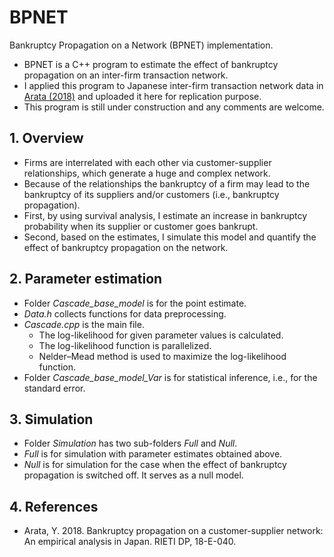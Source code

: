 # BPNET

Bankruptcy Propagation on a Network (BPNET) implementation.

* BPNET is a C++ program to estimate the effect of bankruptcy propagation on an inter-firm transaction network.
* I applied this program to Japanese inter-firm transaction network data in [Arata (2018)](https://www.rieti.go.jp/jp/publications/dp/18e040.pdf) and uploaded it here for replication purpose.
* This program is still under construction and any comments are welcome.

## 1. Overview

* Firms are interrelated with each other via customer-supplier relationships, which generate a huge and complex network.
* Because of the relationships the bankruptcy of a firm may lead to the bankruptcy of its suppliers and/or customers (i.e., bankruptcy propagation).
* First, by using survival analysis, I estimate an increase in bankruptcy probability when its supplier or customer goes bankrupt.
* Second, based on the estimates, I simulate this model and quantify the effect of bankruptcy propagation on the network.

## 2. Parameter estimation

* Folder *Cascade_base_model* is for the point estimate.
* *Data.h* collects functions for data preprocessing.
* *Cascade.cpp* is the main file.
  * The log-likelihood for given parameter values is calculated.
  * The log-likelihood function is parallelized.
  * Nelder–Mead method is used to maximize the log-likelihood function.
* Folder *Cascade_base_model_Var* is for statistical inference, i.e., for the standard error.

## 3. Simulation

* Folder *Simulation* has two sub-folders *Full* and *Null*.
* *Full* is for simulation with parameter estimates obtained above.
* *Null* is for simulation for the case when the effect of bankruptcy propagation is switched off. It serves as a null model.

## 4. References

* Arata, Y. 2018. Bankruptcy propagation on a customer-supplier network: An empirical analysis in Japan. RIETI DP, 18-E-040.

<!-- $$\begin{aligned}
    &= \\
    &=
\end{aligned}
$$  -->
